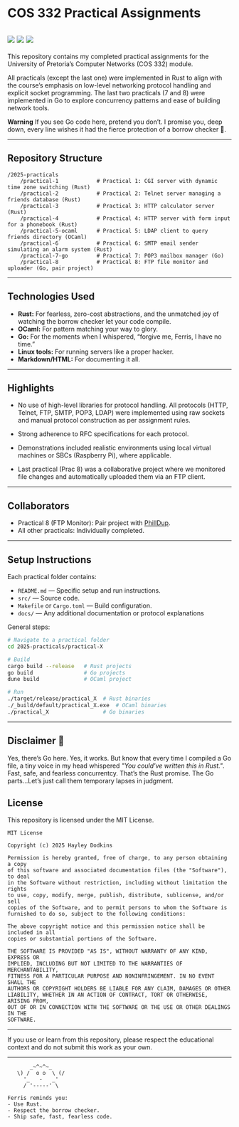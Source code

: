 # COS 332 Practical Assignments
![](https://img.shields.io/badge/rust_powered%F0%9F%A6%80%E2%9C%A8-orange)
![](https://img.shields.io/badge/Ocaml_Pattern_Match_Wizardry%F0%9F%90%AB-pink)
![](https://img.shields.io/badge/Go_Simpler_Than_Rust,_But_So_Is_a_Rock-blue)
---

This repository contains my completed practical assignments for the University of Pretoria’s Computer Networks (COS 332) module.

All practicals (except the last one) were implemented in Rust to align with the course’s emphasis on low-level networking protocol handling and explicit socket programming. The last two practicals (7 and 8) were implemented in Go to explore concurrency patterns and ease of building network tools.

**Warning**
If you see Go code here, pretend you don’t. I promise you, deep down, every line wishes it had the fierce protection of a borrow checker 🦀.

---

## Repository Structure

```
/2025-practicals
    /practical-1            # Practical 1: CGI server with dynamic time zone switching (Rust)
    /practical-2            # Practical 2: Telnet server managing a friends database (Rust)
    /practical-3            # Practical 3: HTTP calculator server (Rust)
    /practical-4            # Practical 4: HTTP server with form input for a phonebook (Rust)
    /practical-5-ocaml      # Practical 5: LDAP client to query friends directory (OCaml)
    /practical-6            # Practical 6: SMTP email sender simulating an alarm system (Rust)
    /practical-7-go         # Practical 7: POP3 mailbox manager (Go)
    /practical-8            # Practical 8: FTP file monitor and uploader (Go, pair project)
```

---

## Technologies Used
- **Rust:** For fearless, zero-cost abstractions, and the unmatched joy of watching the borrow checker let your code compile.
- **OCaml:** For pattern matching your way to glory.
- **Go:** For the moments when I whispered, “forgive me, Ferris, I have no time.”
- **Linux tools:** For running servers like a proper hacker.
- **Markdown/HTML:** For documenting it all.
---

## Highlights

- No use of high-level libraries for protocol handling. All protocols (HTTP, Telnet, FTP, SMTP, POP3, LDAP) were implemented using raw sockets and manual protocol construction as per assignment rules.

- Strong adherence to RFC specifications for each protocol.

- Demonstrations included realistic environments using local virtual machines or SBCs (Raspberry Pi), where applicable.

- Last practical (Prac 8) was a collaborative project where we monitored file changes and automatically uploaded them via an FTP client. 

---

## Collaborators

- Practical 8 (FTP Monitor): Pair project with [PhillDup](https://github.com/philldup).
- All other practicals: Individually completed.

---

## Setup Instructions

Each practical folder contains:
- `README.md` — Specific setup and run instructions.
- `src/` — Source code.
- `Makefile` or `Cargo.toml` — Build configuration.
- `docs/` — Any additional documentation or protocol explanations

General steps:

```bash
# Navigate to a practical folder
cd 2025-practicals/practical-X

# Build
cargo build --release   # Rust projects
go build                # Go projects
dune build              # OCaml project

# Run
./target/release/practical_X  # Rust binaries
./_build/default/practical_X.exe  # OCaml binaries
./practical_X                 # Go binaries
```

---

## Disclaimer 🦀

Yes, there’s Go here. Yes, it works.
But know that every time I compiled a Go file, a tiny voice in my head whispered *"You could've written this in Rust."*.
Fast, safe, and fearless concurrentcy. That’s the Rust promise. The Go parts...Let’s just call them temporary lapses in judgment.

## License

This repository is licensed under the MIT License.

```
MIT License

Copyright (c) 2025 Hayley Dodkins

Permission is hereby granted, free of charge, to any person obtaining a copy
of this software and associated documentation files (the "Software"), to deal
in the Software without restriction, including without limitation the rights
to use, copy, modify, merge, publish, distribute, sublicense, and/or sell
copies of the Software, and to permit persons to whom the Software is
furnished to do so, subject to the following conditions:

The above copyright notice and this permission notice shall be included in all
copies or substantial portions of the Software.

THE SOFTWARE IS PROVIDED "AS IS", WITHOUT WARRANTY OF ANY KIND, EXPRESS OR
IMPLIED, INCLUDING BUT NOT LIMITED TO THE WARRANTIES OF MERCHANTABILITY,
FITNESS FOR A PARTICULAR PURPOSE AND NONINFRINGEMENT. IN NO EVENT SHALL THE
AUTHORS OR COPYRIGHT HOLDERS BE LIABLE FOR ANY CLAIM, DAMAGES OR OTHER
LIABILITY, WHETHER IN AN ACTION OF CONTRACT, TORT OR OTHERWISE, ARISING FROM,
OUT OF OR IN CONNECTION WITH THE SOFTWARE OR THE USE OR OTHER DEALINGS IN THE
SOFTWARE.
```

---

If you use or learn from this repository, please respect the educational context and do not submit this work as your own.

---

```
       _~^~^~_
   \) /  o o  \ (/
     '_   -   _'
     / '-----' \
 
Ferris reminds you:
- Use Rust.
- Respect the borrow checker.
- Ship safe, fast, fearless code.
```
